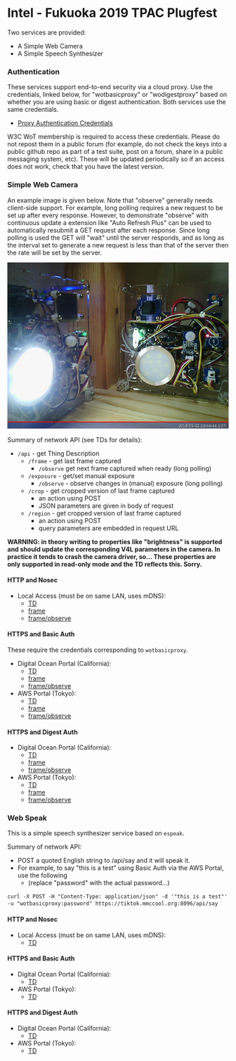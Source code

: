 # Intel - Fukuoka 2019 TPAC Plugfest

Two services are provided:
* A Simple Web Camera
* A Simple Speech Synthesizer

### Authentication
These services support end-to-end security via a cloud proxy.
Use the credentials, linked below, for "wotbasicproxy" or "wodigestproxy" based on whether you are using
basic or digest authentication.
Both services use the same credentials.

* [Proxy Authentication Credentials](https://lists.w3.org/Archives/Member/member-wot-ig/2018May/0003.html)

W3C WoT membership is required to access these credentials.
Please do not repost them in a public forum
(for example,
do not check the keys into a public github repo as part of a test suite,
post on a forum,
share in a public messaging system, etc).
These will be updated periodically so if an access does not work,
check that you have the latest version.

### Simple Web Camera
An example image is given below.
Note that "observe" generally needs client-side support.
For example, long polling requires a new request to be set up after every response.
However, to demonstrate "observe" with continuous update a extension like "Auto Refresh Plus" can be used to 
automatically resubmit a GET request after each response.
Since long polling is used the GET will "wait" until the server responds,
and as long as the interval set to generate a new request is less than
that of the server then the rate will be set by the server.

![Example image from camera 0](intel_light_observe.jpeg)

Summary of network API (see TDs for details):
* `/api` - get Thing Description
    * `/frame` - get last frame captured
        - `/observe` get next frame captured when ready (long polling)
    * `/exposure` - get/set manual exposure
        - `/observe` - observe changes in (manual) exposure (long polling)
    * `/crop` - get cropped version of last frame captured
        - an action using POST
        - JSON parameters are given in body of request
    * `/region` - get cropped version of last frame captured
        - an action using POST
        - query parameters are embedded in request URL
    
**WARNING: in theory writing to properties like "brightness" is supported and
should update the corresponding V4L parameters in the camera.
In practice it tends to crash the camera driver, so...
These properties are only supported in read-only mode and the TD reflects this.
Sorry.**

#### HTTP and Nosec 
* Local Access (must be on same LAN, uses mDNS):
    - [TD](http://plus2.local:9190/api) 
    - [frame](http://plus2.local:9190/api/frame)
    - [frame/observe](http://plus2.local:9190/api/frame/observe)
          
#### HTTPS and Basic Auth
These require the credentials corresponding to `wotbasicproxy`.
* Digital Ocean Portal (California):
    - [TD](https://portal.mmccool.net:8098/api) 
    - [frame](https://portal.mmccool.net:8098/api/frame)
    - [frame/observe](https://portal.mmccool.net:8098/api/frame/observe)
* AWS Portal (Tokyo):
    - [TD](https://tiktok.mmccool.org:8098/api) 
    - [frame](https://tiktok.mmccool.org:8098/api/frame) 
    - [frame/observe](https://tiktok.mmccool.org:8098/api/frame/observe)

#### HTTPS and Digest Auth
* Digital Ocean Portal (California):
    - [TD](https://portal.mmccool.net:8099/api)
    - [frame](https://portal.mmccool.net:8099/api/frame)
    - [frame/observe](https://portal.mmccool.net:8099/api/frame/observe)
* AWS Portal (Tokyo):
    - [TD](https://tiktok.mmccool.org:8099/api) 
    - [frame](https://tiktok.mmccool.org:8099/api/frame)
    - [frame/observe](https://tiktok.mmccool.org:8099/api/frame/observe)
       
### Web Speak
This is a simple speech synthesizer service based on `espeak`.

Summary of network API: 
* POST a quoted English string to /api/say and it will speak it.
* For example, to say "this is a test" using Basic Auth via the AWS Portal, use the following
    - (replace "password" with the actual password...)

```
curl -X POST -H "Content-Type: application/json" -d '"this is a test"' -u "wotbasicproxy:password" https://tiktok.mmccool.org:8096/api/say

```
#### HTTP and Nosec 
* Local Access (must be on same LAN, uses mDNS):
    - [TD](http://plus2.local:8085/api) 
          
#### HTTPS and Basic Auth
* Digital Ocean Portal (California):
    - [TD](https://portal.mmccool.net:8096/api) 
* AWS Portal (Tokyo):
    - [TD](https://tiktok.mmccool.org:8096/api) 

#### HTTPS and Digest Auth
* Digital Ocean Portal (California):
    - [TD](https://portal.mmccool.net:8097/api) 
* AWS Portal (Tokyo):
    - [TD](https://tiktok.mmccool.org:8097/api) 
